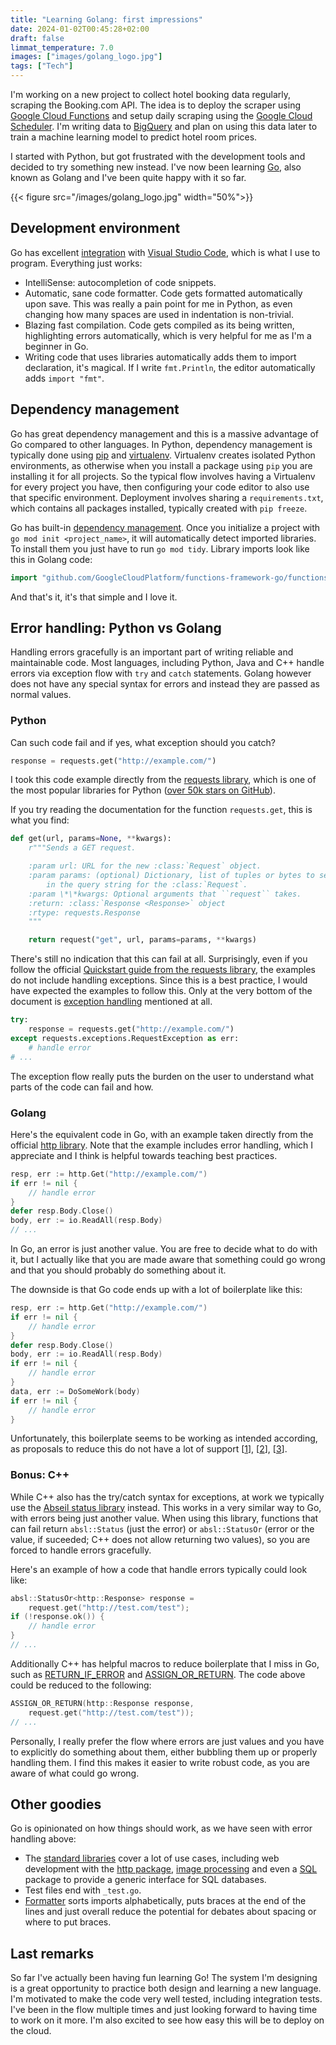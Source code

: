 ```yaml
---
title: "Learning Golang: first impressions"
date: 2024-01-02T00:45:28+02:00
draft: false
limmat_temperature: 7.0
images: ["images/golang_logo.jpg"]
tags: ["Tech"]
---
```


I'm working on a new project to collect hotel booking data regularly, scraping the Booking.com API. The idea is to deploy the scraper using [Google Cloud Functions](https://cloud.google.com/functions) and setup daily scraping using the [Google Cloud Scheduler](https://cloud.google.com/scheduler). I'm writing data to [BigQuery](https://cloud.google.com/bigquery) and plan on using this data later to train a machine learning model to predict hotel room prices.

I started with Python, but got frustrated with the development tools and decided to try something new instead. I've now been learning [Go](https://go.dev/), also known as Golang and I've been quite happy with it so far.

{{< figure src="/images/golang_logo.jpg" width="50%">}}

## Development environment
Go has excellent [integration](https://code.visualstudio.com/docs/languages/go) with [Visual Studio Code](https://code.visualstudio.com/), which is what I use to program. Everything just works:
*  IntelliSense: autocompletion of code snippets.
*  Automatic, sane code formatter. Code gets formatted automatically upon save. This was really a pain point for me in Python, as even changing how many spaces are used in indentation is non-trivial.
*  Blazing fast compilation. Code gets compiled as its being written, highlighting errors automatically, which is very helpful for me as I'm a beginner in Go.
*  Writing code that uses libraries automatically adds them to import declaration, it's magical. If I write `fmt.Println`, the editor automatically adds `import "fmt"`.

## Dependency management
Go has great dependency management and this is a massive advantage of Go compared to other languages. In Python, dependency management is typically done using [pip](https://pypi.org/project/pip/) and [virtualenv](https://virtualenv.pypa.io/en/latest/). Virtualenv creates isolated Python environments, as otherwise when you install a package using `pip` you are installing it for all projects. So the typical flow involves having a Virtualenv for every project you have, then configuring your code editor to also use that specific environment. Deployment involves sharing a `requirements.txt`, which contains all packages installed, typically created with `pip freeze`.

Go has built-in [dependency management](https://go.dev/doc/modules/managing-dependencies). Once you initialize a project with `go mod init <project_name>`, it will automatically detect imported libraries. To install them you just have to run `go mod tidy`. Library imports look like this in Golang code:

```go
import "github.com/GoogleCloudPlatform/functions-framework-go/functions"
```

And that's it, it's that simple and I love it.

## Error handling: Python vs Golang
Handling errors gracefully is an important part of writing reliable and maintainable code. Most languages, including Python, Java and C++ handle errors via exception flow with `try` and `catch` statements. Golang however does not have any special syntax for errors and instead they are passed as normal values.

### Python
Can such code fail and if yes, what exception should you catch?
```python
response = requests.get("http://example.com/")
```
I took this code example directly from the [requests library](https://requests.readthedocs.io/en/latest/user/quickstart/), which is one of the most popular libraries for Python ([over 50k stars on GitHub](https://github.com/psf/requests)).

If you try reading the documentation for the function `requests.get`, this is what you find:
```python
def get(url, params=None, **kwargs):
    r"""Sends a GET request.

    :param url: URL for the new :class:`Request` object.
    :param params: (optional) Dictionary, list of tuples or bytes to send
        in the query string for the :class:`Request`.
    :param \*\*kwargs: Optional arguments that ``request`` takes.
    :return: :class:`Response <Response>` object
    :rtype: requests.Response
    """

    return request("get", url, params=params, **kwargs)
```
There's still no indication that this can fail at all. Surprisingly, even if you follow the official [Quickstart guide from the requests library](https://requests.readthedocs.io/en/latest/user/quickstart/), the examples do not include handling exceptions. Since this is a best practice, I would have expected the examples to follow this. Only at the very bottom of the document is [exception handling](https://requests.readthedocs.io/en/latest/user/quickstart/#errors-and-exceptions) mentioned at all.

```python
try:
    response = requests.get("http://example.com/")
except requests.exceptions.RequestException as err:
    # handle error
# ...
```

The exception flow really puts the burden on the user to understand what parts of the code can fail and how.

### Golang

Here's the equivalent code in Go, with an example taken directly from the official [http library](https://pkg.go.dev/net/http). Note that the example includes error handling, which I appreciate and I think is helpful towards teaching best practices. 
```go
resp, err := http.Get("http://example.com/")
if err != nil {
	// handle error
}
defer resp.Body.Close()
body, err := io.ReadAll(resp.Body)
// ...
```
In Go, an error is just another value. You are free to decide what to do with it, but I actually like that you are made aware that something could go wrong and that you should probably do something about it.

The downside is that Go code ends up with a lot of boilerplate like this:
```go
resp, err := http.Get("http://example.com/")
if err != nil {
	// handle error
}
defer resp.Body.Close()
body, err := io.ReadAll(resp.Body)
if err != nil {
    // handle error
}
data, err := DoSomeWork(body)
if err != nil {
    // handle error
}
```
Unfortunately, this boilerplate seems to be working as intended according, as proposals to reduce this do not have a lot of support [[1](https://github.com/golang/go/issues/32437)], [[2](https://github.com/golang/go/issues/32811)], [[3](https://github.com/golang/go/issues/33233)].

### Bonus: C++
While C++ also has the try/catch syntax for exceptions, at work we typically use the [Abseil status library](https://abseil.io/docs/cpp/guides/status) instead. This works in a very similar way to Go, with errors being just another value. When using this library, functions that can fail return `absl::Status` (just the error) or `absl::StatusOr` (error or the value, if suceeded; C++ does not allow returning two values), so you are forced to handle errors gracefully.

Here's an example of how a code that handle errors typically could look like:

```c++
absl::StatusOr<http::Response> response = 
    request.get("http://test.com/test");
if (!response.ok()) {
    // handle error
}
// ...
```

Additionally C++ has helpful macros to reduce boilerplate that I miss in Go, such as [RETURN_IF_ERROR](https://github.com/protocolbuffers/protobuf/blob/main/src/google/protobuf/stubs/status_macros.h#L29) and [ASSIGN_OR_RETURN](https://github.com/protocolbuffers/protobuf/blob/main/src/google/protobuf/stubs/status_macros.h#L61). The code above could be reduced to the following:
```c++
ASSIGN_OR_RETURN(http::Response response, 
    request.get("http://test.com/test"));
// ...
```

Personally, I really prefer the flow where errors are just values and you have to explicitly do something about them, either bubbling them up or properly handling them. I find this makes it easier to write robust code, as you are aware of what could go wrong.

## Other goodies
Go is opinionated on how things should work, as we have seen with error handling above:
*  The [standard libraries](https://pkg.go.dev/std) cover a lot of use cases, including web development with the [http package](https://pkg.go.dev/net/http@go1.21.5), [image processing](https://pkg.go.dev/image@go1.21.5) and even a [SQL](https://pkg.go.dev/database/sql@go1.21.5) package to provide a generic interface for SQL databases.
*  Test files end with `_test.go`. 
*  [Formatter](https://go.dev/blog/gofmt) sorts imports alphabetically, puts braces at the end of the lines and just overall reduce the potential for debates about spacing or where to put braces.

## Last remarks
So far I've actually been having fun learning Go! The system I'm designing is a great opportunity to practice both design and learning a new language. I'm motivated to make the code very well tested, including integration tests. I've been in the flow multiple times and just looking forward to having time to work on it more. I'm also excited to see how easy this will be to deploy on the cloud.